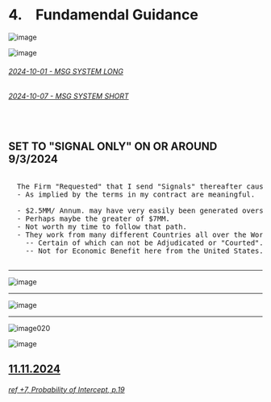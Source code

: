 # 4. &ensp; Fundamendal Guidance

![image](https://github.com/user-attachments/assets/d358f1d8-bec3-4cd0-af75-1b9c46e868c1)

![image](https://github.com/user-attachments/assets/7a7924b6-f2ad-4076-af70-fbe1ee12fdf4)

###### [2024-10-01 - MSG SYSTEM LONG](https://github.com/user-attachments/files/17719479/2024-10-01-.SIGNAL.ONLY.pdf)

###### [2024-10-07 - MSG SYSTEM SHORT](https://github.com/user-attachments/files/17719570/2024-10-08-SHORT-SIGNAL.pdf)


</br>


<please>


## SET TO "SIGNAL ONLY" ON OR AROUND 9/3/2024    
   

<pre>
  
  The Firm "Requested" that I send "Signals" thereafter causing concern(s).
  - As implied by the terms in my contract are meaningful.
  
  - $2.5MM/ Annum. may have very easily been generated overseas.
  - Perhaps maybe the greater of $7MM.
  - Not worth my time to follow that path.
  - They work from many different Countries all over the World.
    -- Certain of which can not be Adjudicated or "Courted".
    -- Not for Economic Benefit here from the United States.
    
</pre>


---


</pre>

![image](https://github.com/user-attachments/assets/4fa21201-e181-4352-94d6-7e70b60eb94a)

---

![image](https://github.com/user-attachments/assets/7f4a93e5-93af-44f9-92e2-538685bdf29e)

---

![image020](https://github.com/user-attachments/assets/afbb9650-4ced-4dc9-8a01-7f3ad6d16f11)


![image](https://github.com/user-attachments/assets/c6dbf448-db81-459c-9025-3cf43aa96110)

   
## [11.11.2024](https://www.instagram.com/reel/DCMF3MiOOSD/?igsh=cjk3YXM1cjQ1MXBl)

###### [ref +7, Probability of Intercept, p.19](https://apps.dtic.mil/sti/tr/pdf/ADA464771.pdf)






